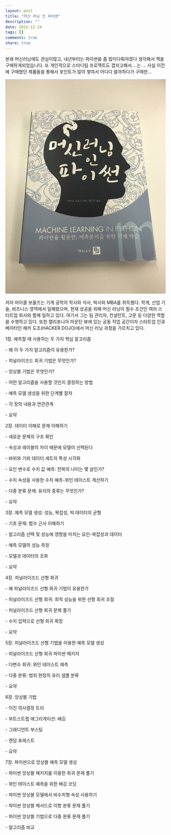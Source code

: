 ```yaml
---
layout: post
title: "머신 러닝 인 파이썬"
description: ""
date: 2015-12-24
tags: []
comments: true
share: true
---
```


본래 머신러닝에도 관심이많고, 내년부터는 파이썬을 좀 많이다뤄야겠다 생각해서 책을 구매하게되었습니다. 또 개인적으로 스터디팀 프로젝트도
겹치고해서....는 ... 사실 이전에 구매했던 제품들을 통해서 포인트가 많이 쌓여서 어디다 쓸까하다가 구매한...

  

  

![](/assets/images/posts/441/26337A3656C3C14702C885.JPEG)

  

  

저자 마이클 보울즈는 기계 공학의 학사와 석사, 박사와 MBA를 취득했다. 학계, 산업 기술, 비즈니스 영역에서 일해왔으며, 현재 성공을
위해 머신 러닝이 필수 조건인 여러 스타트업 회사와 함께 일하고 있다. 여기서 그는 팀 관리자, 컨설턴트, 고문 등 다양한 역할을 수행하고
있다. 또한 캘리포니아 마운틴 뷰에 있는 공동 작업 공간이자 스타트업 인큐베이터인 해커 도조(HACKER DOJO)에서 머신 러닝 과정을
가르치고 있다.

  

1장. 예측할 때 사용하는 두 가지 핵심 알고리즘

\- 왜 이 두 가지 알고리즘이 유용한가?

\- 피널라이즈드 회귀 기법은 무엇인가?

\- 앙상블 기법은 무엇인가?

\- 어떤 알고리즘을 사용할 것인지 결정하는 방법

\- 예측 모델 생성을 위한 단계별 절차

\- 각 장의 내용과 연관관계

\- 요약

  

2장. 데이터 이해로 문제 이해하기

\- 새로운 문제의 구조 확인

\- 속성과 레이블의 차이 때문에 모델이 선택된다

\- 바위와 기뢰 데이터 세트의 특성 시각화

\- 요인 변수로 수치 값 예측: 전복의 나이는 몇 살인가?

\- 수치 속성을 사용한 수치 예측-와인 테이스트 계산하기

\- 다중 분류 문제: 유리의 종류는 무엇인가?

\- 요약

  

3장. 예측 모델 생성: 성능, 복잡성, 빅 데이터의 균형

\- 기초 문제: 함수 근사 이해하기

\- 알고리즘 선택 및 성능에 영향을 미치는 요인-복잡성과 데이터

\- 예측 모델의 성능 측정

\- 모델과 데이터의 조화

\- 요약

  

4장. 피널라이즈드 선형 회귀

\- 왜 피널라이즈드 선형 회귀 기법이 유용한가

\- 피널라이즈드 선형 회귀: 최적 성능을 위한 선형 회귀 조절

\- 피널라이즈드 선형 회귀 문제 풀기

\- 수치 입력으로 선형 회귀 확장

\- 요약

  

5장. 피널라이즈드 선형 기법을 이용한 예측 모델 생성

\- 피널라이즈드 선형 회귀 파이썬 패키지

\- 다변수 회귀: 와인 테이스트 예측

\- 다중 분류: 범죄 현장의 유리 샘플 분류

\- 요약

  

6장. 앙상블 기법

\- 이진 의사결정 트리

\- 부트스트랩 애그리게이션: 배깅

\- 그래디언트 부스팅

\- 랜덤 포레스트

\- 요약

  

7장. 파이썬으로 앙상블 예측 모델 생성

\- 파이썬 앙상블 패키지를 이용한 회귀 문제 풀기

\- 와인 테이스트 예측을 위한 배깅 코딩

\- 파이썬 앙상블 모델에서 비수치형 속성 사용하기

\- 파이썬 앙상블 메서드로 이항 분류 문제 풀기

\- 파이썬 앙상블 기법으로 다중 분류 문제 풀기

\- 알고리즘 비교

  

  

